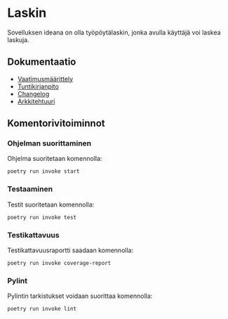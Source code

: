 # Laskin

Sovelluksen ideana on olla työpöytälaskin, jonka avulla käyttäjä voi laskea laskuja.

## Dokumentaatio

* [Vaatimusmäärittely](calculator/dokumentaatio/vaatimusmaarittely.md)
* [Tuntikirjanpito](calculator/dokumentaatio/tuntikirjanpito.md)
* [Changelog](calculator/dokumentaatio/changelog.md)
* [Arkkitehtuuri](calculator/dokumentaatio/arkkitehtuuri.md)


## Komentorivitoiminnot

### Ohjelman suorittaminen
Ohjelma suoritetaan komennolla:

`poetry run invoke start`

### Testaaminen
Testit suoritetaan komennolla:

`poetry run invoke test`

### Testikattavuus
Testikattavuusraportti saadaan komennolla:

`poetry run invoke coverage-report`

### Pylint
Pylintin tarkistukset voidaan suorittaa komennolla:

`poetry run invoke lint`



